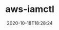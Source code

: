 ---
date: '2020-10-18T18:28:24'
draft: false
metadata:
  description: null
  homepage: null
  name: aws-iamctl
  owner:
    github_url: https://github.com/aws-samples
    login: aws-samples
    name: AWS Samples
    url: https://amazon.com/aws
  url: https://github.com/aws-samples/aws-iamctl/
tags:
- aws
- iam
title: aws-iamctl
type: tool
---